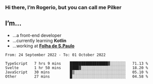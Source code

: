 ### Hi there, I’m Rogerio, but you can call me Pilker

## I’m…
- …a front-end developer
- …currently learning **Kotlin**
- …working at [**Folha de S.Paulo**](https://www.folha.com.br/)

<!--START_SECTION:waka-->

```text
From: 24 September 2022 - To: 01 October 2022

TypeScript   7 hrs 9 mins    █████████████████▓░░░░░░░   71.13 %
Svelte       1 hr 50 mins    ████▓░░░░░░░░░░░░░░░░░░░░   18.20 %
JavaScript   30 mins         █▒░░░░░░░░░░░░░░░░░░░░░░░   05.10 %
Other        27 mins         █░░░░░░░░░░░░░░░░░░░░░░░░   04.58 %
```

<!--END_SECTION:waka-->
